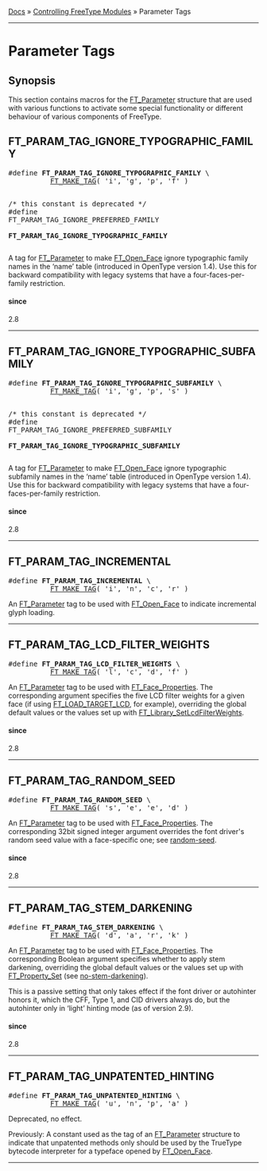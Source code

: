 [Docs](ft2-index.md) &raquo; [Controlling FreeType Modules](ft2-toc.md#controlling-freetype-modules) &raquo; Parameter Tags

-------------------------------

# Parameter Tags

## Synopsis

This section contains macros for the <a href="../ft2-base_interface/#ft_parameter">FT_Parameter</a> structure that are used with various functions to activate some special functionality or different behaviour of various components of FreeType.

## FT_PARAM_TAG_IGNORE_TYPOGRAPHIC_FAMILY


<div class = "codehilite">
<pre>
#<span class="keyword">define</span> <b>FT_PARAM_TAG_IGNORE_TYPOGRAPHIC_FAMILY</b> \
          <a href="../ft2-basic_types/#ft_make_tag">FT_MAKE_TAG</a>( 'i', 'g', 'p', 'f' )


  /&#42; this constant is deprecated &#42;/
#<span class="keyword">define</span> FT_PARAM_TAG_IGNORE_PREFERRED_FAMILY \
          <b>FT_PARAM_TAG_IGNORE_TYPOGRAPHIC_FAMILY</b>
</pre>
</div>


A tag for <a href="../ft2-base_interface/#ft_parameter">FT_Parameter</a> to make <a href="../ft2-base_interface/#ft_open_face">FT_Open_Face</a> ignore typographic family names in the &lsquo;name&rsquo; table (introduced in OpenType version 1.4). Use this for backward compatibility with legacy systems that have a four-faces-per-family restriction.

<h4>since</h4>

2.8

<hr>

## FT_PARAM_TAG_IGNORE_TYPOGRAPHIC_SUBFAMILY


<div class = "codehilite">
<pre>
#<span class="keyword">define</span> <b>FT_PARAM_TAG_IGNORE_TYPOGRAPHIC_SUBFAMILY</b> \
          <a href="../ft2-basic_types/#ft_make_tag">FT_MAKE_TAG</a>( 'i', 'g', 'p', 's' )


  /&#42; this constant is deprecated &#42;/
#<span class="keyword">define</span> FT_PARAM_TAG_IGNORE_PREFERRED_SUBFAMILY \
          <b>FT_PARAM_TAG_IGNORE_TYPOGRAPHIC_SUBFAMILY</b>
</pre>
</div>


A tag for <a href="../ft2-base_interface/#ft_parameter">FT_Parameter</a> to make <a href="../ft2-base_interface/#ft_open_face">FT_Open_Face</a> ignore typographic subfamily names in the &lsquo;name&rsquo; table (introduced in OpenType version 1.4). Use this for backward compatibility with legacy systems that have a four-faces-per-family restriction.

<h4>since</h4>

2.8

<hr>

## FT_PARAM_TAG_INCREMENTAL


<div class = "codehilite">
<pre>
#<span class="keyword">define</span> <b>FT_PARAM_TAG_INCREMENTAL</b> \
          <a href="../ft2-basic_types/#ft_make_tag">FT_MAKE_TAG</a>( 'i', 'n', 'c', 'r' )
</pre>
</div>


An <a href="../ft2-base_interface/#ft_parameter">FT_Parameter</a> tag to be used with <a href="../ft2-base_interface/#ft_open_face">FT_Open_Face</a> to indicate incremental glyph loading.

<hr>

## FT_PARAM_TAG_LCD_FILTER_WEIGHTS


<div class = "codehilite">
<pre>
#<span class="keyword">define</span> <b>FT_PARAM_TAG_LCD_FILTER_WEIGHTS</b> \
          <a href="../ft2-basic_types/#ft_make_tag">FT_MAKE_TAG</a>( 'l', 'c', 'd', 'f' )
</pre>
</div>


An <a href="../ft2-base_interface/#ft_parameter">FT_Parameter</a> tag to be used with <a href="../ft2-base_interface/#ft_face_properties">FT_Face_Properties</a>. The corresponding argument specifies the five LCD filter weights for a given face (if using <a href="../ft2-base_interface/#ft_load_target_xxx">FT_LOAD_TARGET_LCD</a>, for example), overriding the global default values or the values set up with <a href="../ft2-lcd_rendering/#ft_library_setlcdfilterweights">FT_Library_SetLcdFilterWeights</a>.

<h4>since</h4>

2.8

<hr>

## FT_PARAM_TAG_RANDOM_SEED


<div class = "codehilite">
<pre>
#<span class="keyword">define</span> <b>FT_PARAM_TAG_RANDOM_SEED</b> \
          <a href="../ft2-basic_types/#ft_make_tag">FT_MAKE_TAG</a>( 's', 'e', 'e', 'd' )
</pre>
</div>


An <a href="../ft2-base_interface/#ft_parameter">FT_Parameter</a> tag to be used with <a href="../ft2-base_interface/#ft_face_properties">FT_Face_Properties</a>. The corresponding 32bit signed integer argument overrides the font driver's random seed value with a face-specific one; see <a href="../ft2-properties/#random-seed">random-seed</a>.

<h4>since</h4>

2.8

<hr>

## FT_PARAM_TAG_STEM_DARKENING


<div class = "codehilite">
<pre>
#<span class="keyword">define</span> <b>FT_PARAM_TAG_STEM_DARKENING</b> \
          <a href="../ft2-basic_types/#ft_make_tag">FT_MAKE_TAG</a>( 'd', 'a', 'r', 'k' )
</pre>
</div>


An <a href="../ft2-base_interface/#ft_parameter">FT_Parameter</a> tag to be used with <a href="../ft2-base_interface/#ft_face_properties">FT_Face_Properties</a>. The corresponding Boolean argument specifies whether to apply stem darkening, overriding the global default values or the values set up with <a href="../ft2-module_management/#ft_property_set">FT_Property_Set</a> (see <a href="../ft2-properties/#no-stem-darkening">no-stem-darkening</a>).

This is a passive setting that only takes effect if the font driver or autohinter honors it, which the CFF, Type&nbsp;1, and CID drivers always do, but the autohinter only in &lsquo;light&rsquo; hinting mode (as of version 2.9).

<h4>since</h4>

2.8

<hr>

## FT_PARAM_TAG_UNPATENTED_HINTING


<div class = "codehilite">
<pre>
#<span class="keyword">define</span> <b>FT_PARAM_TAG_UNPATENTED_HINTING</b> \
          <a href="../ft2-basic_types/#ft_make_tag">FT_MAKE_TAG</a>( 'u', 'n', 'p', 'a' )
</pre>
</div>


Deprecated, no effect.

Previously: A constant used as the tag of an <a href="../ft2-base_interface/#ft_parameter">FT_Parameter</a> structure to indicate that unpatented methods only should be used by the TrueType bytecode interpreter for a typeface opened by <a href="../ft2-base_interface/#ft_open_face">FT_Open_Face</a>.

<hr>

